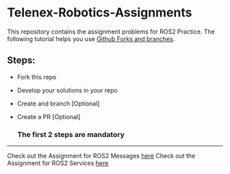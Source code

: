 # Telenex-Robotics-Assignments

This repository contains the assignment problems for ROS2 Practice. The following tutorial helps you use [Github Forks and branches](https://www.youtube.com/watch?v=nT8KGYVurIU). 

## Steps:
- Fork this repo
- Develop your solutions in your repo
- Create and branch [Optional]
- Create a PR [Optional]

  ### The first 2 steps are mandatory

--------------------------------------

Check out the Assignment for ROS2 Messages [here](https://github.com/KarthikMothiki/Telenex-Robotics-Assignments/tree/main/ROS2%20Messages)
Check out the Assignment for ROS2 Services [here](https://github.com/KarthikMothiki/Telenex-Robotics-Assignments/tree/main/ROS2%20Services)
  

